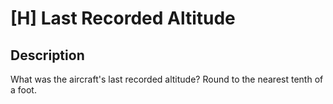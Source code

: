 # [H] Last Recorded Altitude

## Description

What was the aircraft's last recorded altitude? Round to the nearest tenth of a foot.

